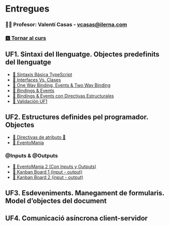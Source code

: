 # Entregues
### 👨‍🏫 Profesor: Valentí Casas - vcasas@ilerna.com
### [🅰️ Tornar al curs](https://github.com/aiuoki/DAW-2/tree/Desenvolupament-web-en-entorn-client)

## UF1. Sintaxi del llenguatge. Objectes predefinits del llenguatge
 - [📝 Síntaxis Básica TypeScript](https://github.com/aiuoki/DAW-2/tree/Desenvolupament-web-en-entorn-client/Desenvolupament%20web%20en%20entorn%20client/M%C3%B3dulos/UF1.%20Sintaxi%20del%20llenguatge.%20Objectes%20predefinits%20del%20llenguatge/S%C3%ADntaxis%20B%C3%A1sica%20TypeScript/Entrega)
 - [📝 Interfaces Vs. Clases](https://github.com/aiuoki/DAW-2/tree/Desenvolupament-web-en-entorn-client/Desenvolupament%20web%20en%20entorn%20client/M%C3%B3dulos/UF1.%20Sintaxi%20del%20llenguatge.%20Objectes%20predefinits%20del%20llenguatge/Interfaces%20Vs.%20Clases/Entrega)
 - [📝 One Way Binding, Events & Two Way Binding](https://github.com/aiuoki/DAW-2/tree/Desenvolupament-web-en-entorn-client/Desenvolupament%20web%20en%20entorn%20client/M%C3%B3dulos/UF1.%20Sintaxi%20del%20llenguatge.%20Objectes%20predefinits%20del%20llenguatge/One%20Way%20Binding%2C%20Events%20%26%20Two%20Way%20Binding/Entrega)
 - [📝 Bindings & Events](https://github.com/aiuoki/DAW-2/tree/Desenvolupament-web-en-entorn-client/Desenvolupament%20web%20en%20entorn%20client/M%C3%B3dulos/UF1.%20Sintaxi%20del%20llenguatge.%20Objectes%20predefinits%20del%20llenguatge/Bindings%20%26%20Events/Entrega)
 - [📝 Bindings & Events con Directivas Estructurales](https://github.com/aiuoki/DAW-2/tree/Desenvolupament-web-en-entorn-client/Desenvolupament%20web%20en%20entorn%20client/M%C3%B3dulos/UF1.%20Sintaxi%20del%20llenguatge.%20Objectes%20predefinits%20del%20llenguatge/Bindings%20%26%20Events%20con%20Directivas%20Estructurales/Entrega)
 - [📝 Validación UF1](https://github.com/aiuoki/DAW-2/tree/Desenvolupament-web-en-entorn-client/Desenvolupament%20web%20en%20entorn%20client/M%C3%B3dulos/UF1.%20Sintaxi%20del%20llenguatge.%20Objectes%20predefinits%20del%20llenguatge/Validaci%C3%B3n%20UF1/Entrega)

## UF2. Estructures definides pel programador. Objectes
- [📝 Directivas de atributo 🪬](google.com)
- [📝 EventoMania](https://github.com/aiuoki/DAW-2/tree/Desenvolupament-web-en-entorn-client/Desenvolupament%20web%20en%20entorn%20client/M%C3%B3dulos/UF2.%20Estructures%20definides%20pel%20programador.%20Objectes/EventoMania/Entrega)
### @Inputs & @Outputs
- [📝 EventoMania 2 (Con Inputs y Outputs)](https://github.com/aiuoki/DAW-2/tree/Desenvolupament-web-en-entorn-client/Desenvolupament%20web%20en%20entorn%20client/M%C3%B3dulos/UF2.%20Estructures%20definides%20pel%20programador.%20Objectes/%20EventoMania%202%20(Con%20Inputs%20y%20Outputs)/Entrega)
- [📝 Kanban Board 1 (input - output)](https://github.com/aiuoki/DAW-2/tree/Desenvolupament-web-en-entorn-client/Desenvolupament%20web%20en%20entorn%20client/M%C3%B3dulos/UF2.%20Estructures%20definides%20pel%20programador.%20Objectes/Kanban%20Board%201%20(input%20-%20output)/Entrega)
- [📝 Kanban Board 2 (input - output)](https://github.com/aiuoki/DAW-2/tree/Desenvolupament-web-en-entorn-client/Desenvolupament%20web%20en%20entorn%20client/M%C3%B3dulos/UF2.%20Estructures%20definides%20pel%20programador.%20Objectes/Kanban%20Board%202%20(input%20-%20output)/Entrega)

## UF3. Esdeveniments. Manegament de formularis. Model d’objectes del document

## UF4. Comunicació asíncrona client-servidor
